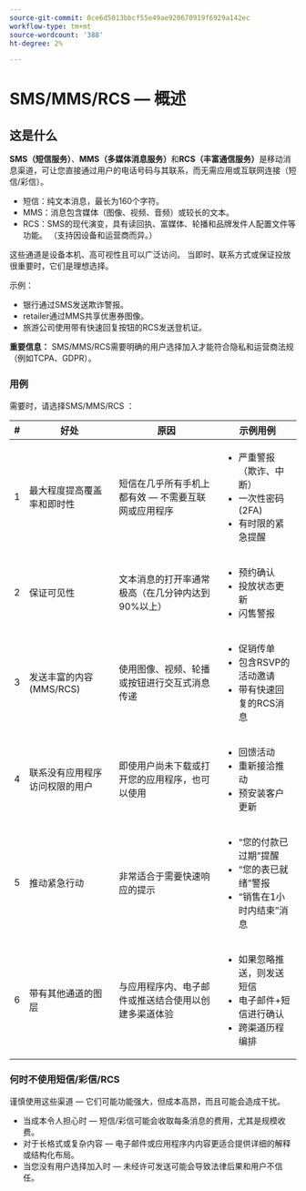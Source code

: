 ```yaml
---
source-git-commit: 0ce6d5013bbcf55e49ae920670919f6929a142ec
workflow-type: tm+mt
source-wordcount: '388'
ht-degree: 2%

---
```

# SMS/MMS/RCS — 概述

## 这是什么

**SMS（短信服务）**、**MMS（多媒体消息服务）**&#x200B;和&#x200B;**RCS（丰富通信服务）**&#x200B;是移动消息渠道，可让您直接通过用户的电话号码与其联系，而无需应用或互联网连接（短信/彩信）。

* 短信：纯文本消息，最长为160个字符。
* MMS：消息包含媒体（图像、视频、音频）或较长的文本。
* RCS：SMS的现代演变，具有读回执、富媒体、轮播和品牌发件人配置文件等功能。 （支持因设备和运营商而异。）

这些通道是设备本机、高可视性且可以广泛访问。 当即时、联系方式或保证投放很重要时，它们是理想选择。

示例：

* 银行通过SMS发送欺诈警报。
* retailer通过MMS共享优惠券图像。
* 旅游公司使用带有快速回复按钮的RCS发送登机证。

**重要信息：** SMS/MMS/RCS需要明确的用户选择加入才能符合隐私和运营商法规（例如TCPA、GDPR）。

### 用例

需要时，请选择SMS/MMS/RCS ：

| # | 好处 | 原因 | 示例用例 |
|---|---------|-----|-------------------|
| 1 | 最大程度提高覆盖率和即时性 | 短信在几乎所有手机上都有效 — 不需要互联网或应用程序 | <ul><li>严重警报（欺诈、中断）</li><li>一次性密码(2FA)</li><li>有时限的紧急提醒</li></ul> |
| 2 | 保证可见性 | 文本消息的打开率通常极高（在几分钟内达到90%以上） | <ul><li>预约确认</li><li>投放状态更新</li><li>闪售警报</li></ul> |
| 3 | 发送丰富的内容(MMS/RCS) | 使用图像、视频、轮播或按钮进行交互式消息传递 | <ul><li>促销传单</li><li>包含RSVP的活动邀请</li><li>带有快速回复的RCS消息</li></ul> |
| 4 | 联系没有应用程序访问权限的用户 | 即使用户尚未下载或打开您的应用程序，也可以使用 | <ul><li>回馈活动</li><li>重新接洽推动</li><li>预安装客户更新</li></ul> |
| 5 | 推动紧急行动 | 非常适合于需要快速响应的提示 | <ul><li>“您的付款已过期”提醒</li><li>“您的表已就绪”警报</li><li>“销售在1小时内结束”消息</li></ul> |
| 6 | 带有其他通道的图层 | 与应用程序内、电子邮件或推送结合使用以创建多渠道体验 | <ul><li>如果忽略推送，则发送短信</li><li>电子邮件+短信进行确认</li><li>跨渠道历程编排</li></ul> |

### 何时不使用短信/彩信/RCS

谨慎使用这些渠道 — 它们可能功能强大，但成本高昂，而且可能会造成干扰。

* 当成本令人担心时 — 短信/彩信可能会收取每条消息的费用，尤其是规模收费。
* 对于长格式或复杂内容 — 电子邮件或应用程序内内容更适合提供详细的解释或结构化布局。
* 当您没有用户选择加入时 — 未经许可发送可能会导致法律后果和用户不信任。
